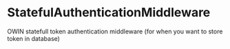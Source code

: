 # StatefulAuthenticationMiddleware
OWIN statefull token authentication middleware (for when you want to store token in database)
